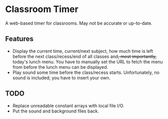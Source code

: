 # Classroom Timer
A web-based timer for classrooms. May not be accurate or up-to-date.

## Features
- Display the current time, current/next subject, how much time is left before the next class/recess/end of all classes and<del>, most importantly,</del> today's lunch menu. You have to manually set the URL to fetch the menu from before the lunch menu can be displayed.
- Play sound some time before the class/recess starts. Unfortunately, no sound is included; you have to insert your own.

## TODO
- Replace unreadable constant arrays with local file I/O.
- Put the sound and background files back.

